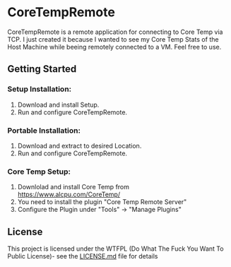 # CoreTempRemote
CoreTempRemote is a remote application for connecting to Core Temp via TCP.
I just created it because I wanted to see my Core Temp Stats of the Host Machine while beeing remotely connected to a VM.
Feel free to use.

## Getting Started
### Setup Installation:
1. Download and install Setup.
2. Run and configure CoreTempRemote.

### Portable Installation:
1. Download and extract to desired Location.
2. Run and configure CoreTempRemote.

### Core Temp Setup:
1. Downlolad and install Core Temp from https://www.alcpu.com/CoreTemp/
2. You need to install the plugin "Core Temp Remote Server"
3. Configure the Plugin under "Tools" -> "Manage Plugins" 

## License
This project is licensed under the WTFPL (Do What The Fuck You Want To Public License)- see the [LICENSE.md](LICENSE.md) file for details
